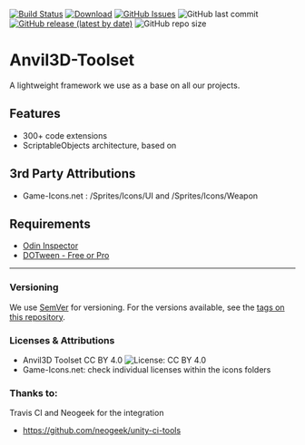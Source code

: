 

[![Build Status](https://travis-ci.org/Anvil3D/Anvil-Toolset.svg?branch=master)](https://travis-ci.org/Anvil3D/Anvil-Toolset) 
[![Download](https://img.shields.io/github/downloads/anvil3d/anvil3d-toolset/total)](https://github.com/Anvil3D/Anvil3D-Toolset/releases) 
[![GitHub Issues](https://img.shields.io/github/issues/anvil3d/anvil3d-toolset)](https://github.com/Anvil3D/Anvil3D-Toolset/issues) 
![GitHub last commit](https://img.shields.io/github/last-commit/anvil3d/anvil3d-toolset) 
[![GitHub release (latest by date)](https://img.shields.io/github/v/release/anvil3d/anvil3d-toolset)](https://github.com/Anvil3D/Anvil3D-Toolset/releases) 
![GitHub repo size](https://img.shields.io/github/repo-size/anvil3d/anvil3d-toolset)

# Anvil3D-Toolset

A lightweight framework we use as a base on all our projects.

## Features

- 300+ code extensions
- ScriptableObjects architecture, based on 

## 3rd Party Attributions

- Game-Icons.net : /Sprites/Icons/UI and /Sprites/Icons/Weapon

## Requirements

- [Odin Inspector](https://assetstore.unity.com/packages/tools/utilities/odin-inspector-and-serializer-89041)
- [DOTween - Free or Pro](https://assetstore.unity.com/packages/tools/animation/dotween-hotween-v2-27676)


---


### Versioning

We use [SemVer](http://semver.org/) for versioning. For the versions available, see the [tags on this repository](https://github.com/Anvil3D/Anvil3D-Toolset/tags). 

### Licenses & Attributions 

- Anvil3D Toolset CC BY 4.0 ![License: CC BY 4.0](https://img.shields.io/github/license/anvil3d/anvil3d-toolset)
- Game-Icons.net: check individual licenses within the icons folders 


### Thanks to:

Travis CI and Neogeek for the integration
- https://github.com/neogeek/unity-ci-tools